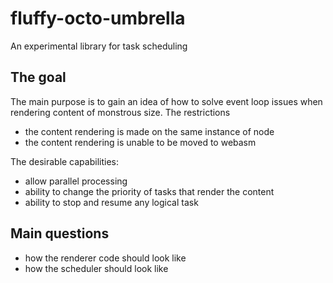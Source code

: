 # fluffy-octo-umbrella
An experimental library for task scheduling

## The goal
The main purpose is to gain an idea of how to solve event loop issues when rendering content of monstrous size.
The restrictions
* the content rendering is made on the same instance of node
* the content rendering is unable to be moved to webasm

The desirable capabilities:  
* allow parallel processing
* ability to change the priority of tasks that render the content
* ability to stop and resume any logical task

## Main questions
* how the renderer code should look like
* how the scheduler should look like

